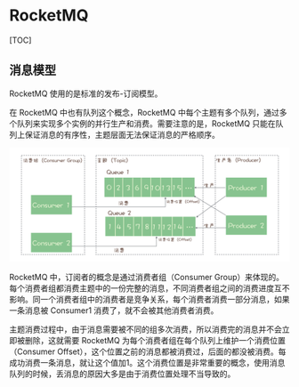 # RocketMQ

[TOC]

## 消息模型

RocketMQ 使用的是标准的发布-订阅模型。

在 RocketMQ 中也有队列这个概念，RocketMQ 中每个主题有多个队列，通过多个队列来实现多个实例的并行生产和消费。需要注意的是，RocketMQ 只能在队列上保证消息的有序性，主题层面无法保证消息的严格顺序。

![](images/20190730105531726_32236.png)

RocketMQ 中，订阅者的概念是通过消费者组（Consumer Group）来体现的。每个消费者组都消费主题中的一份完整的消息，不同消费者组之间的消费进度互不影响。同一个消费者组中的消费者是竞争关系，每个消费者消费一部分消息，如果一条消息被 Consumer1 消费了，就不会被其他消费者消费。

主题消费过程中，由于消息需要被不同的组多次消费，所以消费完的消息并不会立即被删除，这就需要 RocketMQ 为每个消费者组在每个队列上维护一个消费位置（Consumer Offset），这个位置之前的消息都被消费过，后面的都没被消费。每成功消费一条消息，就让这个值加1。这个消费位置是非常重要的概念，使用消息队列的时候，丢消息的原因大多是由于消费位置处理不当导致的。
